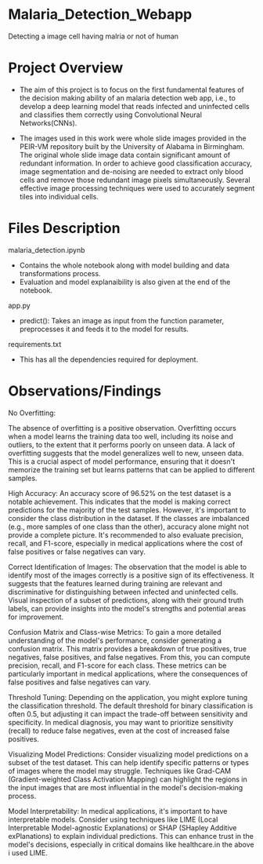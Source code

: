 # Malaria_Detection_Webapp

Detecting a image cell having malria or not of human

# Project Overview

- The aim of this project is to focus on the first fundamental features of the decision making ability of an malaria detection web app, i.e., to develop a
deep learning model that reads infected and uninfected cells and classifies them correctly using Convolutional Neural Networks(CNNs).

- The images used in this work were whole slide images provided in the PEIR-VM repository built by the University of Alabama in Birmingham. The original whole slide image data contain significant amount of redundant information. In order to achieve good classification accuracy, image segmentation and de-noising are needed to extract only blood cells and remove those redundant image pixels simultaneously.
Several effective image processing techniques were used to accurately segment tiles into individual cells.

# Files Description

malaria_detection.ipynb
- Contains the whole notebook along with model building and data transformations process.
- Evaluation and model explanaibility is also given at the end of the notebook.

app.py
- predict(): Takes an image as input from the function parameter, preprocesses it and feeds it to the model for results.


requirements.txt
- This has all the dependencies required for deployment.


# Observations/Findings 
No Overfitting:

The absence of overfitting is a positive observation. Overfitting occurs when a model learns the training data too well, including its noise and outliers, to the extent that it performs poorly on unseen data. A lack of overfitting suggests that the model generalizes well to new, unseen data. This is a crucial aspect of model performance, ensuring that it doesn't memorize the training set but learns patterns that can be applied to different samples.

High Accuracy:
An accuracy score of 96.52% on the test dataset is a notable achievement. This indicates that the model is making correct predictions for the majority of the test samples. However, it's important to consider the class distribution in the dataset. If the classes are imbalanced (e.g., more samples of one class than the other), accuracy alone might not provide a complete picture. It's recommended to also evaluate precision, recall, and F1-score, especially in medical applications where the cost of false positives or false negatives can vary.

Correct Identification of Images:
The observation that the model is able to identify most of the images correctly is a positive sign of its effectiveness. It suggests that the features learned during training are relevant and discriminative for distinguishing between infected and uninfected cells. Visual inspection of a subset of predictions, along with their ground truth labels, can provide insights into the model's strengths and potential areas for improvement.

Confusion Matrix and Class-wise Metrics:
To gain a more detailed understanding of the model's performance, consider generating a confusion matrix. This matrix provides a breakdown of true positives, true negatives, false positives, and false negatives. From this, you can compute precision, recall, and F1-score for each class. These metrics can be particularly important in medical applications, where the consequences of false positives and false negatives can vary.

Threshold Tuning:
Depending on the application, you might explore tuning the classification threshold. The default threshold for binary classification is often 0.5, but adjusting it can impact the trade-off between sensitivity and specificity. In medical diagnosis, you may want to prioritize sensitivity (recall) to reduce false negatives, even at the cost of increased false positives.

Visualizing Model Predictions:
Consider visualizing model predictions on a subset of the test dataset. This can help identify specific patterns or types of images where the model may struggle. Techniques like Grad-CAM (Gradient-weighted Class Activation Mapping) can highlight the regions in the input images that are most influential in the model's decision-making process.

Model Interpretability:
In medical applications, it's important to have interpretable models. Consider using techniques like LIME (Local Interpretable Model-agnostic Explanations) or SHAP (SHapley Additive exPlanations) to explain individual predictions. This can enhance trust in the model's decisions, especially in critical domains like healthcare.in the above i used LIME.



